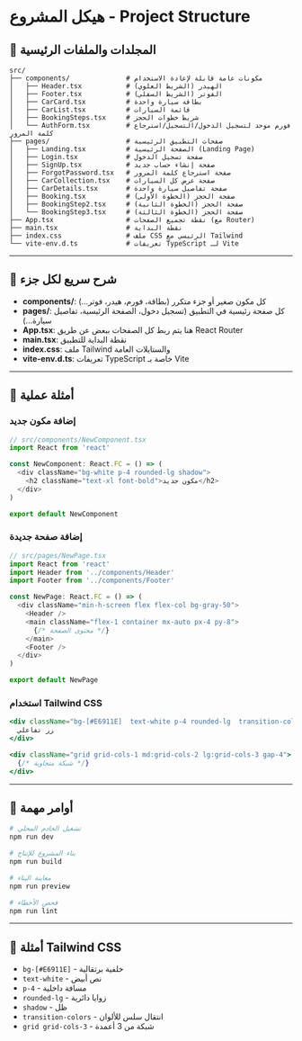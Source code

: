 # هيكل المشروع - Project Structure

## 📁 المجلدات والملفات الرئيسية

```
src/
├── components/              # مكونات عامة قابلة لإعادة الاستخدام
│   ├── Header.tsx           # الهيدر (الشريط العلوي)
│   ├── Footer.tsx           # الفوتر (الشريط السفلي)
│   ├── CarCard.tsx          # بطاقة سيارة واحدة
│   ├── CarList.tsx          # قائمة السيارات
│   ├── BookingSteps.tsx     # شريط خطوات الحجز
│   └── AuthForm.tsx         # فورم موحد لتسجيل الدخول/التسجيل/استرجاع كلمة المرور
├── pages/                   # صفحات التطبيق الرئيسية
│   ├── Landing.tsx          # الصفحة الرئيسية (Landing Page)
│   ├── Login.tsx            # صفحة تسجيل الدخول
│   ├── SignUp.tsx           # صفحة إنشاء حساب جديد
│   ├── ForgotPassword.tsx   # صفحة استرجاع كلمة المرور
│   ├── CarCollection.tsx    # صفحة عرض كل السيارات
│   ├── CarDetails.tsx       # صفحة تفاصيل سيارة واحدة
│   ├── Booking.tsx          # صفحة الحجز (الخطوة الأولى)
│   ├── BookingStep2.tsx     # صفحة الحجز (الخطوة الثانية)
│   └── BookingStep3.tsx     # صفحة الحجز (الخطوة الثالثة)
├── App.tsx                  # نقطة تجميع الصفحات (مع Router)
├── main.tsx                 # نقطة البداية
├── index.css                # ملف CSS الرئيسي مع Tailwind
└── vite-env.d.ts            # تعريفات TypeScript لـ Vite
```

---

## 🎯 شرح سريع لكل جزء

- **components/**: كل مكون صغير أو جزء متكرر (بطاقة، فورم، هيدر، فوتر...)
- **pages/**: كل صفحة رئيسية في التطبيق (تسجيل دخول، الصفحة الرئيسية، تفاصيل سيارة...)
- **App.tsx**: هنا يتم ربط كل الصفحات ببعض عن طريق React Router
- **main.tsx**: نقطة البداية للتطبيق
- **index.css**: ملف Tailwind والستايلات العامة
- **vite-env.d.ts**: تعريفات TypeScript خاصة بـ Vite

---

## 📝 أمثلة عملية

### إضافة مكون جديد
```typescript
// src/components/NewComponent.tsx
import React from 'react'

const NewComponent: React.FC = () => (
  <div className="bg-white p-4 rounded-lg shadow">
    <h2 className="text-xl font-bold">مكون جديد</h2>
  </div>
)

export default NewComponent
```

### إضافة صفحة جديدة
```typescript
// src/pages/NewPage.tsx
import React from 'react'
import Header from '../components/Header'
import Footer from '../components/Footer'

const NewPage: React.FC = () => (
  <div className="min-h-screen flex flex-col bg-gray-50">
    <Header />
    <main className="flex-1 container mx-auto px-4 py-8">
      {/* محتوى الصفحة */}
    </main>
    <Footer />
  </div>
)

export default NewPage
```

### استخدام Tailwind CSS
```jsx
<div className="bg-[#E6911E]  text-white p-4 rounded-lg  transition-colors">
  زر تفاعلي
</div>

<div className="grid grid-cols-1 md:grid-cols-2 lg:grid-cols-3 gap-4">
  {/* شبكة متجاوبة */}
</div>
```

---

## 🚀 أوامر مهمة

```bash
# تشغيل الخادم المحلي
npm run dev

# بناء المشروع للإنتاج
npm run build

# معاينة البناء
npm run preview

# فحص الأخطاء
npm run lint
```

---

## 🎨 أمثلة Tailwind CSS

- `bg-[#E6911E]` - خلفية برتقالية
- `text-white` - نص أبيض
- `p-4` - مسافة داخلية
- `rounded-lg` - زوايا دائرية
- `shadow` - ظل
- `transition-colors` - انتقال سلس للألوان
- `grid grid-cols-3` - شبكة من 3 أعمدة 